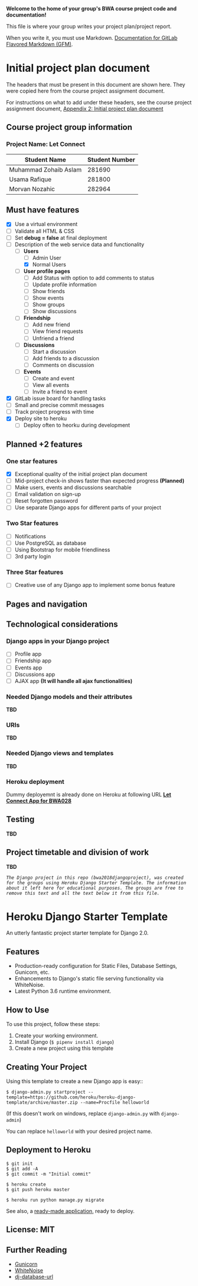 **Welcome to the home of your group's BWA course project code and documentation!**

This file is where your group writes your project plan/project report.

When you write it, you must use Markdown. [Documentation for GitLab Flavored Markdown (GFM)](https://docs.gitlab.com/ee/user/markdown.html).


# Initial project plan document
The headers that must be present in this document are shown here. They were copied here from the course project assignment document.

For instructions on what to add under these headers, see the course project assignment document, [Appendix 2: Initial project plan document](https://docs.google.com/document/d/1iJ4z8dQzUWht0ABX18RXa5Rp8hY76vcMJvBbxODs3PE/edit?usp=sharing#heading=h.m6xhgmo8x8lz)

## Course project group information
### Project Name: Let Connect
| Student Name | Student Number |
| -------- | -------- |
| Muhammad Zohaib Aslam   | 281690   |
| Usama Rafique   | 281800   |
| Morvan Nozahic   | 282964   |

## Must have features
- [x] Use a virtual environment
- [ ] Validate all HTML & CSS
- [ ] Set **debug = false** at final deployment
- [ ] Description of the web service data and functionality
    - [ ] **Users**
        - [ ] Admin User
        - [x] Normal Users
    - [ ] **User profile pages**
        - [ ] Add Status with option to add comments to status
        - [ ] Update profile information
        - [ ] Show friends
        - [ ] Show events
        - [ ] Show groups
        - [ ] Show discussions
    - [ ] **Friendship**
        - [ ] Add new friend
        - [ ] View friend requests
        - [ ] Unfriend a friend
    - [ ] **Discussions**
        - [ ] Start a discussion
        - [ ] Add friends to a discussion
        - [ ] Comments on discussion
    - [ ] **Events**
        - [ ] Create and event
        - [ ] View all events
        - [ ] Invite a friend to event
- [x] GitLab issue board for handling tasks
- [ ] Small and precise commit messages
- [ ] Track project progress with time
- [x] Deploy site to heroku
    - [ ] Deploy often to heorku during development

## Planned +2 features

### One star features
- [x] Exceptional quality of the initial project plan document
- [ ] Mid-project check-in shows faster than expected progress **(Planned)**
- [ ] Make users, events and discussions searchable
- [ ] Email validation on sign-up
- [ ] Reset forgotten password
- [ ] Use separate Django apps for different parts of your project

### Two Star features
- [ ] Notifications
- [ ] Use PostgreSQL as database
- [ ] Using Bootstrap for mobile friendliness
- [ ] 3rd party login

### Three Star features
- [ ] Creative use of any Django app to implement some bonus feature

## Pages and navigation

## Technological considerations

### Django apps in your Django project
- [ ] Profile app
- [ ] Friendship app
- [ ] Events app
- [ ] Discussions app
- [ ] AJAX app **(It will handle all ajax functionalities)**

### Needed Django models and their attributes
**TBD**

### URIs
**TBD**

### Needed Django views and templates
**TBD**

### Heroku deployment
Dummy deployemnt is already done on Heroku at following URL
**[Let Connect App for BWA028](https://dashboard.heroku.com/apps/let-connect)**

## Testing
**TBD**
## Project timetable and division of work
**TBD**

>>>
_`The Django project in this repo (bwa2018djangoproject), was created for the groups using Heroku Django Starter Template. The information about it left here for educational purposes. The groups are free to remove this text and all the text below it from this file.`_
# Heroku Django Starter Template

An utterly fantastic project starter template for Django 2.0.

## Features

- Production-ready configuration for Static Files, Database Settings, Gunicorn, etc.
- Enhancements to Django's static file serving functionality via WhiteNoise.
- Latest Python 3.6 runtime environment.

## How to Use

To use this project, follow these steps:

1. Create your working environment.
2. Install Django (`$ pipenv install django`)
3. Create a new project using this template

## Creating Your Project

Using this template to create a new Django app is easy::

    $ django-admin.py startproject --template=https://github.com/heroku/heroku-django-template/archive/master.zip --name=Procfile helloworld

(If this doesn't work on windows, replace `django-admin.py` with `django-admin`)

You can replace ``helloworld`` with your desired project name.

## Deployment to Heroku

    $ git init
    $ git add -A
    $ git commit -m "Initial commit"

    $ heroku create
    $ git push heroku master

    $ heroku run python manage.py migrate

See also, a [ready-made application](https://github.com/heroku/python-getting-started), ready to deploy.


## License: MIT

## Further Reading

- [Gunicorn](https://warehouse.python.org/project/gunicorn/)
- [WhiteNoise](https://warehouse.python.org/project/whitenoise/)
- [dj-database-url](https://warehouse.python.org/project/dj-database-url/)

>>>
